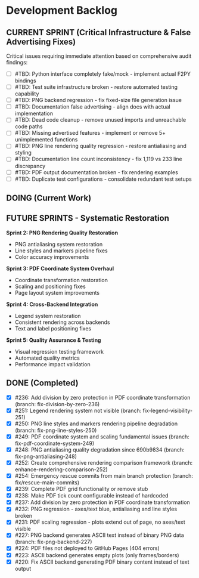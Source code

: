 # Development Backlog

## CURRENT SPRINT (Critical Infrastructure & False Advertising Fixes)

Critical issues requiring immediate attention based on comprehensive audit findings:

- [ ] #TBD: Python interface completely fake/mock - implement actual F2PY bindings
- [ ] #TBD: Test suite infrastructure broken - restore automated testing capability  
- [ ] #TBD: PNG backend regression - fix fixed-size file generation issue
- [ ] #TBD: Documentation false advertising - align docs with actual implementation
- [ ] #TBD: Dead code cleanup - remove unused imports and unreachable code paths
- [ ] #TBD: Missing advertised features - implement or remove 5+ unimplemented functions
- [ ] #TBD: PNG line rendering quality regression - restore antialiasing and styling
- [ ] #TBD: Documentation line count inconsistency - fix 1,119 vs 233 line discrepancy
- [ ] #TBD: PDF output documentation broken - fix rendering examples
- [ ] #TBD: Duplicate test configurations - consolidate redundant test setups

## DOING (Current Work)

## FUTURE SPRINTS - Systematic Restoration

**Sprint 2: PNG Rendering Quality Restoration**
- PNG antialiasing system restoration
- Line styles and markers pipeline fixes
- Color accuracy improvements

**Sprint 3: PDF Coordinate System Overhaul**  
- Coordinate transformation restoration
- Scaling and positioning fixes
- Page layout system improvements

**Sprint 4: Cross-Backend Integration**
- Legend system restoration
- Consistent rendering across backends
- Text and label positioning fixes

**Sprint 5: Quality Assurance & Testing**
- Visual regression testing framework
- Automated quality metrics
- Performance impact validation

## DONE (Completed)
- [x] #236: Add division by zero protection in PDF coordinate transformation (branch: fix-division-by-zero-236)
- [x] #251: Legend rendering system not visible (branch: fix-legend-visibility-251)
- [x] #250: PNG line styles and markers rendering pipeline degradation (branch: fix-png-line-styles-250)
- [x] #249: PDF coordinate system and scaling fundamental issues (branch: fix-pdf-coordinate-system-249)
- [x] #248: PNG antialiasing quality degradation since 690b9834 (branch: fix-png-antialiasing-248)
- [x] #252: Create comprehensive rendering comparison framework (branch: enhance-rendering-comparison-252)
- [x] #254: Emergency rescue commits from main branch protection (branch: fix/rescue-main-commits)
- [x] #239: Complete PDF grid functionality or remove stub
- [x] #238: Make PDF tick count configurable instead of hardcoded
- [x] #237: Add division by zero protection in PDF coordinate transformation
- [x] #232: PNG regression - axes/text blue, antialiasing and line styles broken
- [x] #231: PDF scaling regression - plots extend out of page, no axes/text visible
- [x] #227: PNG backend generates ASCII text instead of binary PNG data (branch: fix-png-backend-227)
- [x] #224: PDF files not deployed to GitHub Pages (404 errors)
- [x] #223: ASCII backend generates empty plots (only frames/borders)
- [x] #220: Fix ASCII backend generating PDF binary content instead of text output